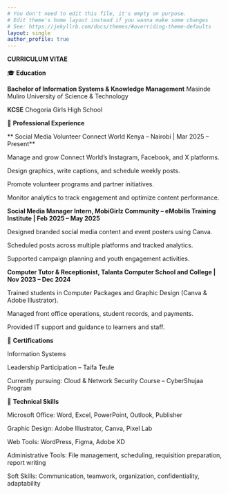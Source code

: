 ```yaml
---
# You don't need to edit this file, it's empty on purpose.
# Edit theme's home layout instead if you wanna make some changes
# See: https://jekyllrb.com/docs/themes/#overriding-theme-defaults
layout: single
author_profile: true
---
```

**CURRICULUM VITAE**


🎓 **Education**

**Bachelor of Information Systems & Knowledge Management**
Masinde Muliro University of Science & Technology 

**KCSE**
Chogoria Girls High School 

💼 **Professional Experience**

** Social Media Volunteer Connect World Kenya – Nairobi | Mar 2025 – Present**

Manage and grow Connect World’s Instagram, Facebook, and X platforms.

Design graphics, write captions, and schedule weekly posts.

Promote volunteer programs and partner initiatives.

Monitor analytics to track engagement and optimize content performance.


**Social Media Manager Intern, MobiGirlz Community – eMobilis Training Institute | Feb 2025 – May 2025**

Designed branded social media content and event posters using Canva.

Scheduled posts across multiple platforms and tracked analytics.

Supported campaign planning and youth engagement activities.

**Computer Tutor & Receptionist, Talanta Computer School and College | Nov 2023 – Dec 2024**

Trained students in Computer Packages and Graphic Design (Canva & Adobe Illustrator).

Managed front office operations, student records, and payments.

Provided IT support and guidance to learners and staff.


📜 **Certifications**

Information Systems 

Leadership Participation – Taifa Teule

Currently pursuing: Cloud & Network Security Course – CyberShujaa Program


🧠 **Technical Skills**

Microsoft Office: Word, Excel, PowerPoint, Outlook, Publisher

Graphic Design: Adobe Illustrator, Canva, Pixel Lab

Web Tools: WordPress, Figma, Adobe XD

Administrative Tools: File management, scheduling, requisition preparation, report writing

Soft Skills: Communication, teamwork, organization, confidentiality, adaptability


